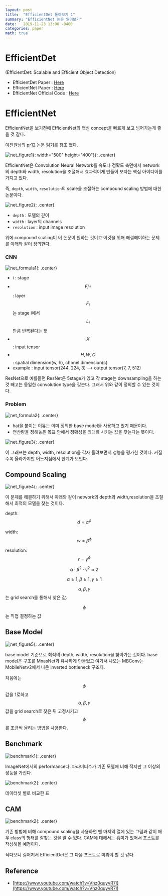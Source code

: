 ```yaml
---
layout: post
title:  "EfficientDet 톺아보기 1"
summary: "EfficientNet 논문 읽어보기"
date:   2019-11-23 13:00 -0400
categories: paper
math: true
---
```


# EfficientDet

(EfficientDet: Scalable and Efﬁcient Object Detection)

- EfficientDet Paper : [Here](https://arxiv.org/abs/1911.09070)
- EfficientNet Paper : [Here](https://arxiv.org/abs/1905.11946)
- EfficientNet Official Code : [Here](https://github.com/tensorflow/tpu/tree/master/models/official/efficientnet)

# EfficientNet
EfficientNet을 보기전에 EfficientNet의 핵심 concept을 빠르게 보고 넘어가는게 좋을 것 같다.

이진원님의 [pr12 논문 읽기](https://www.youtube.com/watch?v=Vhz0quyvR7I)를 참조 했다.



![net_figure1](/assets/img/post_img/EfficientDet/net_figure1.PNG){: width="500" height="400"}{: .center}



EfficientNet은 Convolution Neural Network를 속도나 정확도 측면에서 network의 depth와 width, resolution을 조절해서 효과적이게 만들어 보자는 핵심 아이디어를 가지고 있다.

즉, `depth`, `width`, `resolution`의 scale을 조절하는 compound scaling 방법에 대한 논문이다.



![net_figure2](/assets/img/post_img/EfficientDet/net_figure2.PNG){: .center}



- `depth` : 모델의 깊이
- `width` : layer의 channels
- `resolution` : input image resolution

위에 compound scaling이 이 논문이 원하는 것이고 이것을 위해 해결해야하는 문제를 아래와 같이 정의한다.

### CNN



![net_formula1](/assets/img/post_img/EfficientDet/net_formula1.PNG){: .center}



- i : stage
- $$F_{i}^{L_i}$$ : layer $$F_i$$는 stage i에서 $$L_i$$만큼 반복된다는 뜻
- $$X$$ : input tensor
- $$H, W, C$$ : spatial dimension(w, h), chnnel dimension(c)
- example : input tensor(244, 224, 3) --> output tensor(7, 7, 512)

ResNet으로 예를들면 ResNet은 5stage가 있고 각 stage는 downsampling을 하는 것 빼고는 동일한 convolution type을 갖는다. 그래서 위와 같이 정의할 수 있는 것이다.

### Problem



![net_formula2](/assets/img/post_img/EfficientDet/net_formula2.PNG){: .center}



- hat을 붙이는 이유는 이미 정의한 base model을 사용하고 있기 때문이다.
- 연산량을 정해놓은 목표 안에서 정확성을 최대화 시키는 값을 찾는다는 뜻이다.



![net_figure3](/assets/img/post_img/EfficientDet/net_figure3.PNG){: .center}



이 그래프는 depth, width, resolution을 각자 올려보면서 성능을 평가한 것이다. 커질수록 올라가지만 어느지점에서 한계가 보인다.

## Compound Scaling



![net_figure4](/assets/img/post_img/EfficientDet/net_figure4.PNG){: .center}



이 문제를 해결하기 위해서 아래와 같이 network의 depth와 width,resolution을 조절해서 최적의 모델을 찾는 것이다.

depth: $$d = \alpha^\phi$$

width: $$w = \beta^\phi$$

resolution: $$r = \gamma^\phi$$

$$\alpha \cdot \beta^2 \cdot \gamma^2 \approx 2$$

$$\alpha \geq 1,\beta \geq 1,\gamma \geq 1$$

$$\alpha , \beta , \gamma$$는 grid search를 통해서 찾은 값.

$$\phi$$는 직접 결정하는 값

## Base Model



![net_figure5](/assets/img/post_img/EfficientDet/net_figure5.PNG){: .center}



base model 기준으로 최적의 depth, width, resolution을 찾아가는 것이다. base model은 구조를 MnasNet과 유사하게 만들었고 여기서 나오는
MBConv는 MobileNetv2에서 나온 inverted bottleneck 구조다.

처음에는 $$\phi$$값을 1로하고 $$\alpha,\beta,\gamma$$값을 grid search로 찾은 뒤 고정시키고 $$\phi$$를 조금씩 올리는 방법을 사용한다.

## Benchmark



![benchmark1](/assets/img/post_img/EfficientDet/net_benchmark1.PNG){: .center}



ImageNet에서의 performance다. 파라미터수가 기존 모델에 비해 작지만 그 이상의 성능을 가진다.



![benchmark2](/assets/img/post_img/EfficientDet/net_benchmark2.PNG){: .center}



데이터셋 별로 비교한 표

## CAM



![benchmark2](/assets/img/post_img/EfficientDet/net_cam.PNG){: .center}



기존 방법에 비해 compound scaling을 사용하면 맨 마지막 열에 있는 그림과 같이 매우 class의 형태를 잘찾는 것을 알 수 있다.
CAM에 대해서는 흥미가 있어서 포스트를 작성해볼 예정이다.


적다보니 길어져서 EfficientDet은 그 다음 포스트로 미뤄야 할 것 같다.

## Reference
- [https://www.youtube.com/watch?v=Vhz0quyvR7I](https://www.youtube.com/watch?v=Vhz0quyvR7I)
